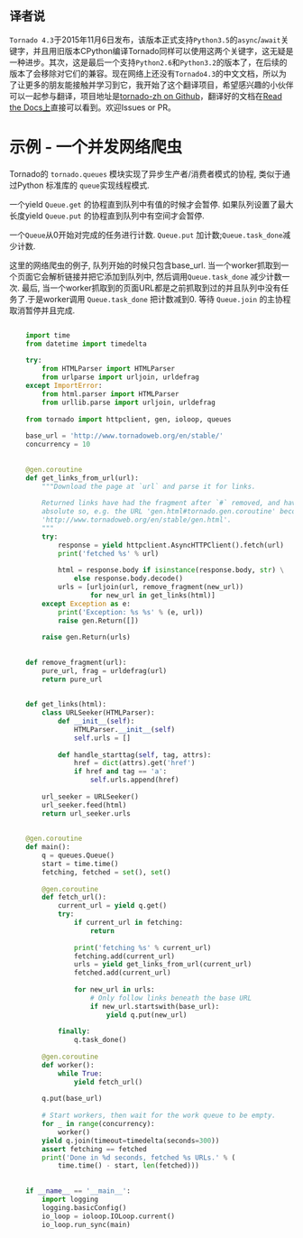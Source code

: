 译者说
-----
`Tornado 4.3`于2015年11月6日发布，该版本正式支持`Python3.5`的`async`/`await`关键字，并且用旧版本CPython编译Tornado同样可以使用这两个关键字，这无疑是一种进步。其次，这是最后一个支持`Python2.6`和`Python3.2`的版本了，在后续的版本了会移除对它们的兼容。现在网络上还没有`Tornado4.3`的中文文档，所以为了让更多的朋友能接触并学习到它，我开始了这个翻译项目，希望感兴趣的小伙伴可以一起参与翻译，项目地址是[tornado-zh on Github](https://github.com/tao12345666333/tornado-zh)，翻译好的文档在[Read the Docs上](https://tornado-zh.readthedocs.org/)直接可以看到。欢迎Issues or PR。

# 示例 - 一个并发网络爬虫

Tornado的 `tornado.queues` 模块实现了异步生产者/消费者模式的协程, 类似于通过Python 标准库的 `queue`实现线程模式.

一个yield `Queue.get` 的协程直到队列中有值的时候才会暂停. 如果队列设置了最大长度yield `Queue.put` 的协程直到队列中有空间才会暂停.

一个`Queue`从0开始对完成的任务进行计数. `Queue.put` 加计数;`Queue.task_done`减少计数.

这里的网络爬虫的例子, 队列开始的时候只包含base\_url. 当一个worker抓取到一个页面它会解析链接并把它添加到队列中, 然后调用`Queue.task_done` 减少计数一次. 最后, 当一个worker抓取到的页面URL都是之前抓取到过的并且队列中没有任务了.于是worker调用 `Queue.task_done` 把计数减到0. 等待 `Queue.join` 的主协程取消暂停并且完成.

```python

    import time
    from datetime import timedelta
    
    try:
        from HTMLParser import HTMLParser
        from urlparse import urljoin, urldefrag
    except ImportError:
        from html.parser import HTMLParser
        from urllib.parse import urljoin, urldefrag
    
    from tornado import httpclient, gen, ioloop, queues
    
    base_url = 'http://www.tornadoweb.org/en/stable/'
    concurrency = 10
    
    
    @gen.coroutine
    def get_links_from_url(url):
        """Download the page at `url` and parse it for links.
    
        Returned links have had the fragment after `#` removed, and have been made
        absolute so, e.g. the URL 'gen.html#tornado.gen.coroutine' becomes
        'http://www.tornadoweb.org/en/stable/gen.html'.
        """
        try:
            response = yield httpclient.AsyncHTTPClient().fetch(url)
            print('fetched %s' % url)
    
            html = response.body if isinstance(response.body, str) \
                else response.body.decode()
            urls = [urljoin(url, remove_fragment(new_url))
                    for new_url in get_links(html)]
        except Exception as e:
            print('Exception: %s %s' % (e, url))
            raise gen.Return([])
    
        raise gen.Return(urls)
    
    
    def remove_fragment(url):
        pure_url, frag = urldefrag(url)
        return pure_url
    
    
    def get_links(html):
        class URLSeeker(HTMLParser):
            def __init__(self):
                HTMLParser.__init__(self)
                self.urls = []
    
            def handle_starttag(self, tag, attrs):
                href = dict(attrs).get('href')
                if href and tag == 'a':
                    self.urls.append(href)
    
        url_seeker = URLSeeker()
        url_seeker.feed(html)
        return url_seeker.urls
    
    
    @gen.coroutine
    def main():
        q = queues.Queue()
        start = time.time()
        fetching, fetched = set(), set()
    
        @gen.coroutine
        def fetch_url():
            current_url = yield q.get()
            try:
                if current_url in fetching:
                    return
    
                print('fetching %s' % current_url)
                fetching.add(current_url)
                urls = yield get_links_from_url(current_url)
                fetched.add(current_url)
    
                for new_url in urls:
                    # Only follow links beneath the base URL
                    if new_url.startswith(base_url):
                        yield q.put(new_url)
    
            finally:
                q.task_done()
    
        @gen.coroutine
        def worker():
            while True:
                yield fetch_url()
    
        q.put(base_url)
    
        # Start workers, then wait for the work queue to be empty.
        for _ in range(concurrency):
            worker()
        yield q.join(timeout=timedelta(seconds=300))
        assert fetching == fetched
        print('Done in %d seconds, fetched %s URLs.' % (
            time.time() - start, len(fetched)))
    
    
    if __name__ == '__main__':
        import logging
        logging.basicConfig()
        io_loop = ioloop.IOLoop.current()
        io_loop.run_sync(main)
    
```
